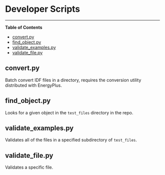 # Developer Scripts

-----

**Table of Contents**

- [convert.py](#convert_py)
- [find_object.py](#find_object_py)
- [validate_examples.py](#validate_examples_py)
- [validate_file.py](#validate_file_py)

## convert.py

Batch convert IDF files in a directory, requires the conversion utility distributed with EnergyPlus.

## find_object.py

Looks for a given object in the `test_files` directory in the repo.

## validate_examples.py

Validates all of the files in a specified subdirectory of `test_files`.

## validate_file.py

Validates a specific file.
